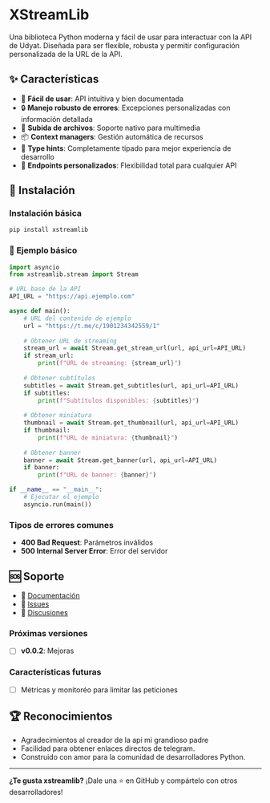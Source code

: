 # XStreamLib

Una biblioteca Python moderna y fácil de usar para interactuar con la API de Udyat. Diseñada para ser flexible, robusta y permitir configuración personalizada de la URL de la API.

## ✨ Características

- 🚀 **Fácil de usar**: API intuitiva y bien documentada
- 🔒 **Manejo robusto de errores**: Excepciones personalizadas con información detallada
- 📁 **Subida de archivos**: Soporte nativo para multimedia
- 📦 **Context managers**: Gestión automática de recursos
- 🎯 **Type hints**: Completamente tipado para mejor experiencia de desarrollo
- 🔧 **Endpoints personalizados**: Flexibilidad total para cualquier API

## 🚀 Instalación

### Instalación básica

```bash
pip install xstreamlib
```

### 📖 Ejemplo básico
```python
import asyncio
from xstreamlib.stream import Stream

# URL base de la API
API_URL = "https://api.ejemplo.com"

async def main():
    # URL del contenido de ejemplo
    url = "https://t.me/c/1901234342559/1"
    
    # Obtener URL de streaming
    stream_url = await Stream.get_stream_url(url, api_url=API_URL)
    if stream_url:
        print(f"URL de streaming: {stream_url}")
    
    # Obtener subtítulos
    subtitles = await Stream.get_subtitles(url, api_url=API_URL)
    if subtitles:
        print(f"Subtítulos disponibles: {subtitles}")
    
    # Obtener miniatura
    thumbnail = await Stream.get_thumbnail(url, api_url=API_URL)
    if thumbnail:
        print(f"URL de miniatura: {thumbnail}")
    
    # Obtener banner
    banner = await Stream.get_banner(url, api_url=API_URL)
    if banner:
        print(f"URL de banner: {banner}")

if __name__ == "__main__":
    # Ejecutar el ejemplo
    asyncio.run(main())
```

### Tipos de errores comunes

- **400 Bad Request**: Parámetros inválidos
- **500 Internal Server Error**: Error del servidor

## 🆘 Soporte

- 📖 [Documentación](https://xstreamlib.readthedocs.io/)
- 🐛 [Issues](https://github.com/yourusername/xstreamlib/issues)
- 💬 [Discusiones](https://github.com/yourusername/xstreamlib/discussions)

### Próximas versiones

- [ ] **v0.0.2**: Mejoras

### Características futuras

- [ ] Métricas y monitoréo para limitar las peticiones 

## 🏆 Reconocimientos

- Agradecimientos al creador de la api mi grandioso padre
- Facilidad para obtener enlaces directos de telegram.
- Construido con amor para la comunidad de desarrolladores Python.

---

**¿Te gusta xstreamlib?** ¡Dale una ⭐ en GitHub y compártelo con otros desarrolladores!